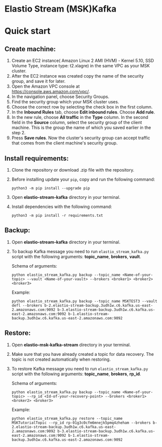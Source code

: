 # Elastio Stream (MSK)Kafka <!--Discuss another naming-->
# Quick start
## Create machine:
1. Create an EC2 instance( Amazon Linux 2 AMI (HVM) - Kernel 5.10, SSD Volume Type, instance type: t2.xlagre) in the same VPC as your MSK cluster.
2. After the EC2 instance was created copy the name of the security group, and save it for later. 
3. Open the Amazon VPC console at https://console.aws.amazon.com/vpc/.
4. In the navigation panel, choose Security Groups.
5. Find the security group which your MSK cluster uses.
6. Choose the correct row by selecting the check box in the first column.
7. In the **Inbound Rules** tab, choose **Edit inbound rules**. Choose **Add rule**.
8. In the new rule, choose **All traffic** in the **Type** column. In the second field in the **Source** column, select the security group of the client machine. This is the group the name of which you saved earlier in the step 2.
9. Press **Save rules**. Now the cluster's security group can accept traffic that comes from the client machine's security group.

## Install requirements:
1. Clone the repository or download .zip file with the repository.
2. Before installing update your `pip`, copy and run the following command:
   
    ```
    python3 -m pip install --upgrade pip
   
    ```
3. Open **elastio-stream-kafka** directory in your terminal. <!--Discuss another naming-->
4. Install dependencies with the following command:
   
    ```
    python3 -m pip install -r requirements.txt
    ```

## Backup:
1. Open **elastio-stream-kafka** directory in your terminal. <!--Discuss another naming-->
2. To backup Kafka message you need to run `elastio_stream_kafka.py` script with the following arguments: **topic_name**, **brokers**, **vault**.<br/>
    
    Schema of arguments:
    
    ```
    python elastio_stream_kafka.py backup --topic_name <Name-of-your-topic> --vault <Name-of-your-vault> --brokers <broker1> <broker2> <broker3>
    ```
    
    Example:
    
    ```
    python elastio_stream_kafka.py backup --topic_name MSKTEST3 --vault defl --brokers b-2.elastio-stream-backup.3udh1w.c6.kafka.us-east-2.amazonaws.com:9092 b-3.elastio-stream-backup.3udh1w.c6.kafka.us-east-2.amazonaws.com:9092 b-1.elastio-stream-backup.3udh1w.c6.kafka.us-east-2.amazonaws.com:9092
    ```

## Restore:
1. Open **elastio-msk-kafka-stream** directory in your terminal. <!--Discuss another naming-->
2. Make sure that you have already created a topic for data recovery. The topic is not created automatically when restoring.
3. To restore Kafka message you need to run `elastio_stream_kafka.py` script with the following arguments: **topic_name**, **brokers**, **rp_id**.<br/>
    
    Schema of arguments:

    ```
    python elastio_stream_kafka.py backup --topic_name <Name-of-your-topic> --rp_id <Id-of-your-recovery-point> --brokers <broker1> <broker2> <broker3>
    ```
   
    Example:

    ```
    python elastio_stream_kafka.py restore --topic_name MSKTutorialTopic --rp_id rp-01g3c0cfm6mnejk5pmq4zheham --brokers b-2.elastio-stream-backup.3udh1w.c6.kafka.us-east-2.amazonaws.com:9092 b-3.elastio-stream-backup.3udh1w.c6.kafka.us-east-2.amazonaws.com:9092 b-1.elastio-stream-backup.3udh1w.c6.kafka.us-east-2.amazonaws.com:9092
    ```